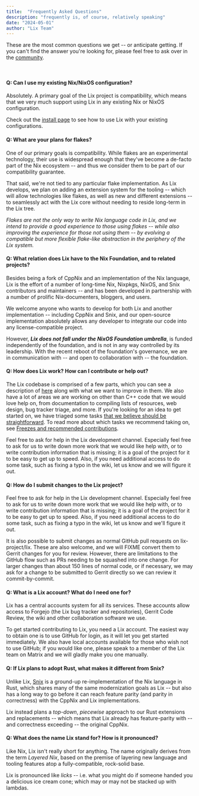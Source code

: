 ```yaml
---
title:  "Frequently Asked Questions"
description: "frequently is, of course, relatively speaking"
date: "2024-05-01"
author: "Lix Team"
---
```


These are the most common questions we get -- or anticipate getting. If you can't find the answer
you're looking for, please feel free to ask over in the [community](/community).

<br/>

#### Q: Can I use my existing Nix/NixOS configuration?

Absolutely. A primary goal of the Lix project is compatibility, which means that we very much support
using Lix in any existing Nix or NixOS configuration.

Check out the [install page](/install) to see how to use Lix with your existing configurations.

#### Q: What are your plans for flakes?

One of our primary goals is compatibility. While flakes are an experimental technology, their use is
widespread enough that they've become a de-facto part of the Nix ecosystem -- and thus we consider them
to be part of our compatibility guarantee.

That said, we're not tied to any particular flake implementation. As Lix develops, we plan on adding an
extension system for the tooling -- which will allow technologies like flakes, as well as new and different
extensions -- to seamlessly act with the Lix core without needing to reside long-term in the Lix tree.

_Flakes are not the only way to write Nix language code in Lix, and we intend to provide a good experience
to those using flakes -- while also improving the experience for those not using them -- 
by evolving a compatible but more flexible flake-like abstraction in the periphery of the Lix system._


#### Q: What relation does Lix have to the Nix Foundation, and to related projects?

Besides being a fork of CppNix and an implementation of the Nix language, Lix is the
effort of a number of long-time Nix, Nixpkgs, NixOS, and Snix contributors and maintainers -- and has
been developed in partnership with a number of prolific Nix-documenters, bloggers, and users.

We welcome anyone who wants to develop for both Lix and another implementation -- including CppNix and Snix,
and our open-source implementation absolutely allows any developer to integrate our code into any
license-compatible project.

However, ___Lix does not fall under the NixOS Foundation umbrella___, is funded independently of the foundation,
and is not in any way controlled by its leadership. With the recent reboot of the foundation's governance,
we are in communication with -- and open to collaboration with -- the foundation.

#### Q: How does Lix work? How can I contribute or help out?

The Lix codebase is comprised of a few parts, which you can see a description of
[here](https://wiki.lix.systems/link/18) along with what we want to improve in them. We also have a
lot of areas we are working on other than C++ code that we would love help on, from documentation to
compiling lists of resources, web design, bug tracker triage, and more. If you're looking for an idea
to get started on, we have triaged some tasks
[that we believe should be straightforward](https://git.lix.systems/lix-project/lix/issues?q=&type=all&sort=&state=open&labels=157&milestone=0&project=0&assignee=0&poster=0). To read more
about which tasks we recommend taking on, see
[Freezes and recommended contributions](https://wiki.lix.systems/link/9).

Feel free to ask for help in the Lix development channel. Especially feel free to ask for us to write down 
more work that we would like help with, or to write contribution information that is missing; 
it is a goal of the project for it to be easy to get up to speed. Also, if you need additional access to 
do some task, such as fixing a typo in the wiki, let us know and we will figure it out.

#### Q: How do I submit changes to the Lix project?

Feel free to ask for help in the Lix development channel. Especially feel free to ask for us to write down
more work that we would like help with, or to write contribution information that is missing; it is a goal
of the project for it to be easy to get up to speed. Also, if you need additional access to do some task,
such as fixing a typo in the wiki, let us know and we'll figure it out.

It is also possible to submit changes as normal GitHub pull requests on lix-project/lix. These are also
welcome, and we will FIXME convert them to Gerrit changes for you for review. However, there are limitations
to the GitHub flow such as PRs needing to be squashed into one change. For larger changes than about 150 lines
of normal code, or if necessary, we may ask for a change to be submitted to Gerrit directly so we can review
it commit-by-commit.


#### Q: What is a Lix account? What do I need one for?
Lix has a central accounts system for all its services. These accounts allow access to Forgejo (the Lix bug tracker
and repositories), Gerrit Code Review, the wiki and other collaboration software we use.

To get started contributing to Lix, you need a Lix account. The easiest way to obtain one is to use GitHub 
for login, as it will let you get started immediately. We also have local accounts available for those who
wish not to use GitHub; if you would like one, please speak to a member of the Lix team on Matrix and we 
will gladly make you one manually.

#### Q: If Lix plans to adopt Rust, what makes it different from Snix?

Unlike Lix, [Snix](https://snix.dev/) is a ground-up re-implementation of the Nix language in Rust,
which shares many of the same modernization goals as Lix -- but also has a long way to go before it can
reach feature parity (and parity in correctness) with the CppNix and Lix implementations.

Lix instead plans a _top-down_, _piecewise_ approach to our Rust extensions and replacements -- which means
that Lix already has feature-parity with -- and correctness exceeding -- the original CppNix.


#### Q: What does the name Lix stand for? How is it pronounced?

Like Nix, Lix isn't really short for anything. The name originally derives from the term _Layered Nix_,
based on the premise of layering new language and tooling features atop a fully-compatible, rock-solid base.

Lix is pronounced like _licks_ -- i.e. what you might do if someone handed you a delicious ice cream cone;
which may or may not be stacked up with lambdas.
